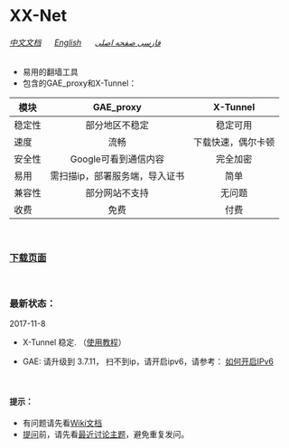# XX-Net

###### [中文文档](https://github.com/XX-net/XX-Net/wiki/%E4%B8%AD%E6%96%87%E6%96%87%E6%A1%A3) &nbsp; &nbsp; &nbsp;[English](https://github.com/XX-net/XX-Net/wiki/English-Home-Page) &nbsp; &nbsp; &nbsp;[فارسی صفحه اصلی](https://github.com/XX-net/XX-Net/wiki/Persian-home-page) 

* 易用的翻墙工具  
* 包含的GAE_proxy和X-Tunnel：  


| 模块        | GAE_proxy   | X-Tunnel  |  
| ------------- |:-------------:| :-----:| 
| 稳定性| 部分地区不稳定 | 稳定可用 |
| 速度 | 流畅 | 下载快速，偶尔卡顿 | 
| 安全性| Google可看到通信内容 |  完全加密 |  
| 易用 | 需扫描ip，部署服务端，导入证书 | 简单  |
| 兼容性| 部分网站不支持 | 无问题 |
| 收费  | 免费 | 付费 |  

<br>

### [__下载页面__](https://github.com/XX-net/XX-Net/blob/master/code/default/download.md)
<br>


### 最新状态：
 2017-11-8
* X-Tunnel 稳定. （[使用教程](https://github.com/XX-net/XX-Net/wiki/x-tunnel%E4%BD%BF%E7%94%A8%E6%95%99%E7%A8%8B)）  

* GAE:  请升级到 3.7.11， 扫不到ip，请开启ipv6，请参考：
  [如何开启IPv6](https://github.com/XX-net/XX-Net/wiki/%E5%A6%82%E4%BD%95%E5%BC%80%E5%90%AFIPv6)

  

  
  
<br>

#### 提示：  
* 有问题请先看[Wiki文档](https://github.com/XX-net/XX-Net/wiki/%E4%B8%AD%E6%96%87%E6%96%87%E6%A1%A3)
* [提问](https://github.com/XX-net/XX-Net/issues)前，请先看[最近讨论主题](https://github.com/XX-net/XX-Net/issues?q=is%3Aissue+is%3Aopen+sort%3Aupdated-desc)，避免重复发问。  
